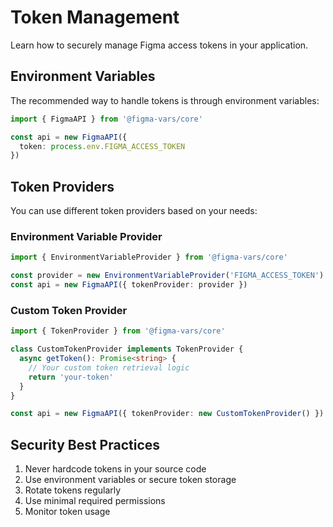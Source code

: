 # Token Management

Learn how to securely manage Figma access tokens in your application.

## Environment Variables

The recommended way to handle tokens is through environment variables:

```typescript
import { FigmaAPI } from '@figma-vars/core'

const api = new FigmaAPI({
  token: process.env.FIGMA_ACCESS_TOKEN
})
```

## Token Providers

You can use different token providers based on your needs:

### Environment Variable Provider

```typescript
import { EnvironmentVariableProvider } from '@figma-vars/core'

const provider = new EnvironmentVariableProvider('FIGMA_ACCESS_TOKEN')
const api = new FigmaAPI({ tokenProvider: provider })
```

### Custom Token Provider

```typescript
import { TokenProvider } from '@figma-vars/core'

class CustomTokenProvider implements TokenProvider {
  async getToken(): Promise<string> {
    // Your custom token retrieval logic
    return 'your-token'
  }
}

const api = new FigmaAPI({ tokenProvider: new CustomTokenProvider() })
```

## Security Best Practices

1. Never hardcode tokens in your source code
2. Use environment variables or secure token storage
3. Rotate tokens regularly
4. Use minimal required permissions
5. Monitor token usage
